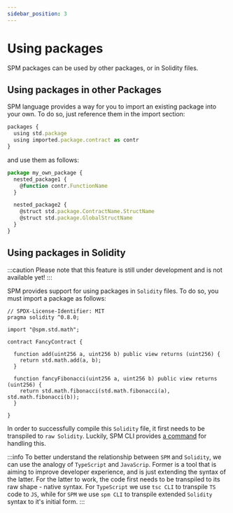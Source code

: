 ```yaml
---
sidebar_position: 3
---
```


# Using packages

SPM packages can be used by other packages, or in Solidity files.

## Using packages in other Packages

SPM language provides a way for you to import an existing package into your own. To do so, just reference them in the import section:

```js
packages {
  using std.package
  using imported.package.contract as contr
}
```

and use them as follows:

```js
package my_own_package {
  nested_package1 {
    @function contr.FunctionName
  }

  nested_package2 {
    @struct std.package.ContractName.StructName
    @struct std.package.GlobalStructName
  }
}

```

## Using packages in Solidity

:::caution
Please note that this feature is still under development and is not available yet!
:::

SPM provides support for using packages in `Solidity` files. To do so, you must import a package as follows:

```solidity
// SPDX-License-Identifier: MIT
pragma solidity ^0.8.0;

import "@spm.std.math";

contract FancyContract {

  function add(uint256 a, uint256 b) public view returns (uint256) {
    return std.math.add(a, b);
  }

  function fancyFibonacci(uint256 a, uint256 b) public view returns (uint256) {
    return std.math.fibonacci(std.math.fibonacci(a), std.math.fibonacci(b));
  }

}
```

In order to successfully compile this `Solidity` file, it first needs to be transpiled to `raw Solidity`. Luckily, SPM CLI provides [a command](./cli.md#transpiling-solidity) for handling this.

:::info
To better understand the relationship between `SPM` and `Solidity`, we can use the analogy of `TypeScript` and `JavaScrip`. Former is a tool that is aiming to improve developer experience, and is just extending the syntax of the latter. For the latter to work, the code first needs to be transpiled to its raw shape - native syntax. For `TypeScript` we use `tsc CLI` to transpile `TS` code to `JS`, while for `SPM` we use `spm CLI` to transpile extended `Solidity` syntax to it's initial form.
:::
